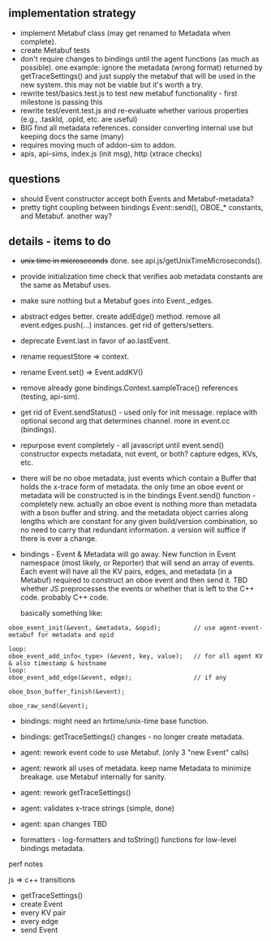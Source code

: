 
## implementation strategy

- implement Metabuf class (may get renamed to Metadata when complete).
- create Metabuf tests
- don't require changes to bindings until the agent functions (as much as possible). one
example: ignore the metadata (wrong format) returned by getTraceSettings() and just
supply the metabuf that will be used in the new system. this may not be viable but it's
worth a try.
- rewrite test/basics.test.js to test new metabuf functionality - first milestone is passing
this
- rewrite test/event.test.js and re-evaluate whether various properties (e.g., .taskId, .opId,
 etc. are useful)
- BIG find all metadata references. consider converting internal use but keeping docs the
same (many)
- requires moving much of addon-sim to addon.
- apis, api-sims, index.js (init msg), http (xtrace checks)

## questions

- should Event constructor accept both Events and Metabuf-metadata?
- pretty tight coupling between bindings Event::send(), OBOE_* constants, and Metabuf. another way?

## details - items to do

- ~~unix time in microseconds~~ done. see api.js/getUnixTimeMicroseconds().

- provide initialization time check that verifies aob metadata constants are the same
  as Metabuf uses.

- make sure nothing but a Metabuf goes into Event._edges.

- abstract edges better. create addEdge() method. remove all event.edges.push(...) instances. get rid of
  getters/setters.

- deprecate Event.last in favor of ao.lastEvent.

- rename requestStore => context.

- rename Event.set() => Event.addKV()

- remove already gone bindings.Context.sampleTrace() references (testing, api-sim).

- get rid of Event.sendStatus() - used only for init message. replace with optional second arg that
  determines channel. more in event.cc (bindings).

- repurpose event completely - all javascript until event.send()
  constructor expects metadata, not event, or both? capture edges, KVs, etc.

- there will be no oboe metadata, just events which contain a Buffer that holds the x-trace form of metadata.
  the only time an oboe event or metadata will be constructed is in the bindings Event.send() function -
  completely new. actually an oboe event is nothing more than metadata with a bson buffer and string. and the
  metadata object carries along lengths which are constant for any given build/version combination, so no need
  to carry that redundant information. a version will suffice if there is ever a change.

- bindings - Event & Metadata will go away. New function in Event namespace (most likely, or Reporter) that
  will send an array of events. Each event will have all the KV pairs, edges, and metadata (in a Metabuf)
  required to construct an oboe event and then send it. TBD whether JS preprocesses the events or whether
  that is left to the C++ code. probably C++ code.

  basically something like:

```
oboe_event_init(&event, &metadata, &opid);         // use agent-event-metabuf for metadata and opid

loop:
oboe_event_add_info<_type> (&event, key, value);   // for all agent KV & also timestamp & hostname
loop:
oboe_event_add_edge(&event, edge);                 // if any

oboe_bson_buffer_finish(&event);

oboe_raw_send(&event);

```
- bindings: might need an hrtime/unix-time base function.
- bindings: getTraceSettings() changes - no longer create metadata.

- agent: rework event code to use Metabuf. (only 3 "new Event" calls)
- agent: rework all uses of metadata. keep name Metadata to minimize breakage. use Metabuf internally for sanity.
- agent: rework getTraceSettings()
- agent: validates x-trace strings (simple, done)
- agent: span changes TBD


- formatters - log-formatters and toString() functions for low-level bindings metadata.


perf notes

js => c++ transitions
- getTraceSettings()
- create Event
- every KV pair
- every edge
- send Event

